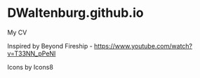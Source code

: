 # DWaltenburg.github.io
My CV

Inspired by Beyond Fireship - https://www.youtube.com/watch?v=T33NN_pPeNI

Icons by Icons8
